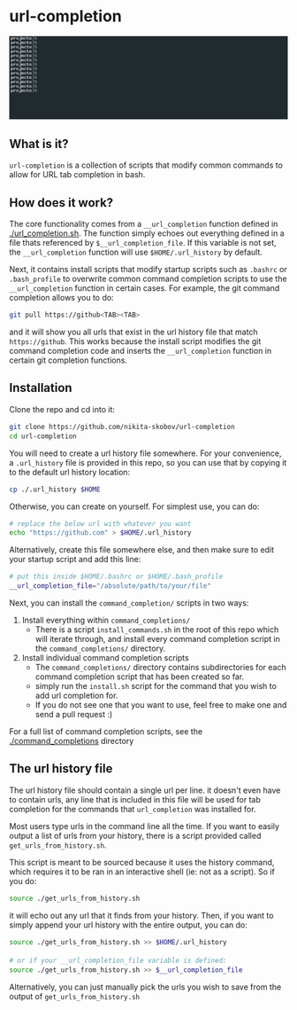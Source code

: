 # url-completion

![tab completion example](./example.gif)

## What is it?

`url-completion` is a collection of scripts that modify common commands to allow for URL tab completion in bash.

## How does it work?

The core functionality comes from a `__url_completion` function defined in [./url_completion.sh](./url_completion.sh). The function simply echoes out everything defined in a file thats referenced by `$__url_completion_file`. If this variable is not set, the `__url_completion` function will use `$HOME/.url_history` by default.

Next, it contains install scripts that modify startup scripts such as `.bashrc` or `.bash_profile` to overwrite common command completion scripts to use the `__url_completion` function in certain cases. For example, the git command completion allows you to do:

```sh
git pull https://github<TAB><TAB>
```

and it will show you all urls that exist in the url history file that match `https://github`. This works because the install script modifies the git command completion code and inserts the `__url_completion` function in certain git completion functions.

## Installation

Clone the repo and cd into it:

```sh
git clone https://github.com/nikita-skobov/url-completion
cd url-completion
```

You will need to create a url history file somewhere. For your convenience, a `.url_history` file is provided in this repo, so you can use that by copying it to the default url history location:

```sh
cp ./.url_history $HOME
```

Otherwise, you can create on yourself. For simplest use, you can do:

```sh
# replace the below url with whatever you want
echo "https://github.com" > $HOME/.url_history
```

Alternatively, create this file somewhere else, and then make sure to edit your startup script and add this line:

```sh
# put this inside $HOME/.bashrc or $HOME/.bash_profile
__url_completion_file="/absolute/path/to/your/file"
```

Next, you can install the `command_completion/` scripts in two ways:

1. Install everything within `command_completions/`
    - There is a script `install_commands.sh` in the root of this repo which will iterate through, and install every command completion script in the `command_completions/` directory.
2. Install individual command completion scripts
    - The `command_completions/` directory contains subdirectories for each command completion script that has been created so far.
    - simply run the `install.sh` script for the command that you wish to add url completion for.
    - If you do not see one that you want to use, feel free to make one and send a pull request :)

For a full list of command completion scripts, see the [./command_completions](./command_completions/README.md) directory

## The url history file

The url history file should contain a single url per line. it doesn't even have to contain urls, any line that is included in this file will be used for tab completion for the commands that `url_completion` was installed for.

Most users type urls in the command line all the time. If you want to easily output a list of urls from your history, there is a script provided called `get_urls_from_history.sh`.

This script is meant to be sourced because it uses the history command, which requires it to be ran in an interactive shell (ie: not as a script). So if you do:

```sh
source ./get_urls_from_history.sh
```

it will echo out any url that it finds from your history. Then, if you want to simply append your url history with the entire output, you can do:

```sh
source ./get_urls_from_history.sh >> $HOME/.url_history

# or if your __url_completion_file variable is defined:
source ./get_urls_from_history.sh >> $__url_completion_file
```

Alternatively, you can just manually pick the urls you wish to save from the output of `get_urls_from_history.sh`

